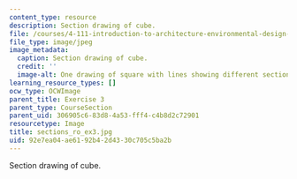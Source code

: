 ```yaml
---
content_type: resource
description: Section drawing of cube.
file: /courses/4-111-introduction-to-architecture-environmental-design-spring-2014/92e7ea04ae6192b42d4330c705c5ba2b_sections_ro_ex3.jpg
file_type: image/jpeg
image_metadata:
  caption: Section drawing of cube.
  credit: ''
  image-alt: One drawing of square with lines showing different sectional quality.
learning_resource_types: []
ocw_type: OCWImage
parent_title: Exercise 3
parent_type: CourseSection
parent_uid: 306905c6-83d8-4a53-fff4-c4b8d2c72901
resourcetype: Image
title: sections_ro_ex3.jpg
uid: 92e7ea04-ae61-92b4-2d43-30c705c5ba2b
---
```

Section drawing of cube.

